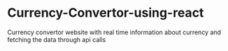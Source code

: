 # Currency-Convertor-using-react
Currency convertor website with real time information about currency and fetching the data through api calls

